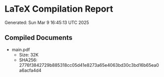 # LaTeX Compilation Report
Generated: Sun Mar  9 16:45:13 UTC 2025
## Compiled Documents
- main.pdf
  - Size: 32K
  - SHA256: 2776f3842729b885318cc05d41e8273a65e4063bd30c3bd16b65ea0a6acfa4d4
